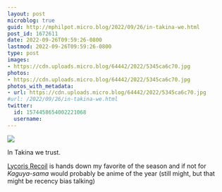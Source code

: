 ```yaml
---
layout: post
microblog: true
guid: http://mphilpot.micro.blog/2022/09/26/in-takina-we.html
post_id: 1672611
date: 2022-09-26T09:59:26-0800
lastmod: 2022-09-26T09:59:26-0800
type: post
images:
- https://cdn.uploads.micro.blog/64442/2022/5345ca6c70.jpg
photos:
- https://cdn.uploads.micro.blog/64442/2022/5345ca6c70.jpg
photos_with_metadata:
- url: https://cdn.uploads.micro.blog/64442/2022/5345ca6c70.jpg
#url: /2022/09/26/in-takina-we.html
twitter:
  id: 1574458654002221068
  username: 
---
```

![](https://micro.markphilpot.com/uploads/2022/5345ca6c70.jpg)

In Takina we trust.

[Lycoris Recoil](https://anilist.co/anime/143270) is hands down my favorite of the season and if not for *Kaguya-sama* would probably be anime of the year (still might, but that might be recency bias talking)

